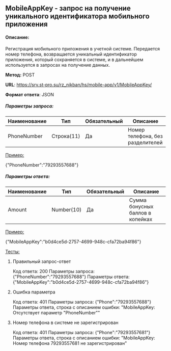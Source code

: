 ## MobileAppKey - запрос на получение уникального идентификатора мобильного приложения

#### Описание:

Регистрация мобильного приложения в учетной системе. Передается номер телефона, возвращается уникальный идентификатор приложения, который сохраняется в системе, и в дальнейшем используется в запросах на получение данных.

**Метод:** POST

**URL**:  https://srv.st-pro.su/rz_nikban/hs/mobile-app/v1/MobileAppKey/ 

**Формат ответа**: JSON

##### Параметры запроса:

| Наименование | Тип        | Обязательный | Описание                         |
| ------------ | ---------- | ------------ | -------------------------------- |
| PhoneNumber  | Строка(11) | Да           | Номер телефона, без разделителей |

<u>Пример:</u>

{"PhoneNumber":"79293557688"}

##### Параметры ответа:

| Наименование | Тип        | Обязательный | Описание                         |
| ------------ | ---------- | ------------ | -------------------------------- |
| Amount       | Number(10) | Да           | Сумма бонусных баллов в копейках |

<u>Пример:</u>

{"MobileAppKey":"b0d4ce5d-2757-4699-948c-cfa72ba94f86"}

<u>Тесты:</u>

1. Правильный запрос-ответ

   Код ответа: 200
   Параметры запроса: {"PhoneNumber":"79293557688"}
   Параметры ответа: {"MobileAppKey":"b0d4ce5d-2757-4699-948c-cfa72ba94f86"}

2. Ошибка параметра

   Код ответа: 401
   Параметры запроса: {"Phone":"79293557688"}
   Параметры ответа, строка с описанием ошибки: "MobileAppKey: Отсутствует параметр "PhoneNumber""

3. Номер телефона в системе не зарегистрирован

   Код ответа: 401
   Параметры запроса: {"Phone":"79293557681"}
   Параметры ответа, строка с описанием ошибки: "MobileAppKey: Номер телефона 79293557681 не зарегистрирован"
